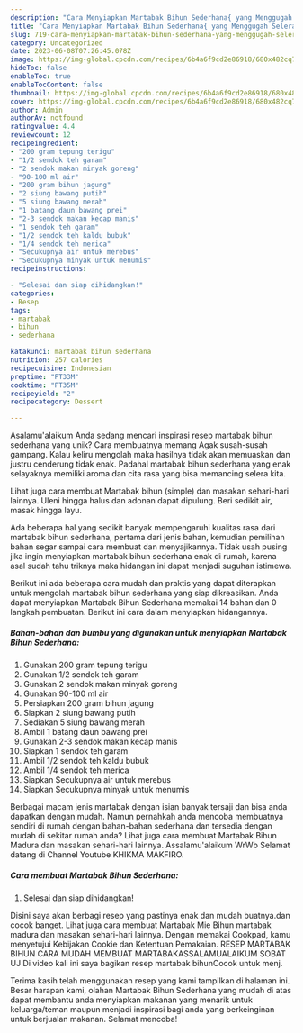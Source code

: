 ```yaml
---
description: "Cara Menyiapkan Martabak Bihun Sederhana{ yang Menggugah Selera"
title: "Cara Menyiapkan Martabak Bihun Sederhana{ yang Menggugah Selera"
slug: 719-cara-menyiapkan-martabak-bihun-sederhana-yang-menggugah-selera
category: Uncategorized
date: 2023-06-08T07:26:45.078Z
image: https://img-global.cpcdn.com/recipes/6b4a6f9cd2e86918/680x482cq70/martabak-bihun-sederhana-foto-resep-utama.jpg
hideToc: false
enableToc: true
enableTocContent: false
thumbnail: https://img-global.cpcdn.com/recipes/6b4a6f9cd2e86918/680x482cq70/martabak-bihun-sederhana-foto-resep-utama.jpg
cover: https://img-global.cpcdn.com/recipes/6b4a6f9cd2e86918/680x482cq70/martabak-bihun-sederhana-foto-resep-utama.jpg
author: Admin
authorAv: notfound
ratingvalue: 4.4
reviewcount: 12
recipeingredient:
- "200 gram tepung terigu"
- "1/2 sendok teh garam"
- "2 sendok makan minyak goreng"
- "90-100 ml air"
- "200 gram bihun jagung"
- "2 siung bawang putih"
- "5 siung bawang merah"
- "1 batang daun bawang prei"
- "2-3 sendok makan kecap manis"
- "1 sendok teh garam"
- "1/2 sendok teh kaldu bubuk"
- "1/4 sendok teh merica"
- "Secukupnya air untuk merebus"
- "Secukupnya minyak untuk menumis"
recipeinstructions:

- "Selesai dan siap dihidangkan!"
categories:
- Resep
tags:
- martabak
- bihun
- sederhana

katakunci: martabak bihun sederhana 
nutrition: 257 calories
recipecuisine: Indonesian
preptime: "PT33M"
cooktime: "PT35M"
recipeyield: "2"
recipecategory: Dessert

---
```



Asalamu'alaikum Anda sedang mencari inspirasi resep martabak bihun sederhana yang unik? Cara membuatnya memang Agak susah-susah gampang. Kalau keliru mengolah maka hasilnya tidak akan memuaskan dan justru cenderung tidak enak. Padahal martabak bihun sederhana yang enak selayaknya memiliki aroma dan cita rasa yang bisa memancing selera kita.


Lihat juga cara membuat Martabak bihun (simple) dan masakan sehari-hari lainnya. Uleni hingga halus dan adonan dapat dipulung. Beri sedikit air, masak hingga layu.

Ada beberapa hal yang sedikit banyak mempengaruhi kualitas rasa dari martabak bihun sederhana, pertama dari jenis bahan, kemudian pemilihan bahan segar sampai cara membuat dan menyajikannya. Tidak usah pusing jika ingin menyiapkan martabak bihun sederhana enak di rumah, karena asal sudah tahu triknya maka hidangan ini dapat menjadi suguhan istimewa.


Berikut ini ada beberapa cara mudah dan praktis yang dapat diterapkan untuk mengolah martabak bihun sederhana yang siap dikreasikan. Anda dapat menyiapkan Martabak Bihun Sederhana memakai 14 bahan dan 0 langkah pembuatan. Berikut ini cara dalam menyiapkan hidangannya.

<!--inarticleads1-->

##### Bahan-bahan dan bumbu yang digunakan untuk menyiapkan Martabak Bihun Sederhana:

1. Gunakan 200 gram tepung terigu
1. Gunakan 1/2 sendok teh garam
1. Gunakan 2 sendok makan minyak goreng
1. Gunakan 90-100 ml air
1. Persiapkan 200 gram bihun jagung
1. Siapkan 2 siung bawang putih
1. Sediakan 5 siung bawang merah
1. Ambil 1 batang daun bawang prei
1. Gunakan 2-3 sendok makan kecap manis
1. Siapkan 1 sendok teh garam
1. Ambil 1/2 sendok teh kaldu bubuk
1. Ambil 1/4 sendok teh merica
1. Siapkan Secukupnya air untuk merebus
1. Siapkan Secukupnya minyak untuk menumis


Berbagai macam jenis martabak dengan isian banyak tersaji dan bisa anda dapatkan dengan mudah. Namun pernahkah anda mencoba membuatnya sendiri di rumah dengan bahan-bahan sederhana dan tersedia dengan mudah di sekitar rumah anda? Lihat juga cara membuat Martabak Bihun Madura dan masakan sehari-hari lainnya. Assalamu&#39;alaikum WrWb Selamat datang di Channel Youtube KHIKMA MAKFIRO. 

<!--inarticleads2-->

##### Cara membuat Martabak Bihun Sederhana:


1. Selesai dan siap dihidangkan!

Disini saya akan berbagi resep yang pastinya enak dan mudah buatnya.dan cocok banget. Lihat juga cara membuat Martabak Mie Bihun martabak madura dan masakan sehari-hari lainnya. Dengan memakai Cookpad, kamu menyetujui Kebijakan Cookie dan Ketentuan Pemakaian. RESEP MARTABAK BIHUN CARA MUDAH MEMBUAT MARTABAKASSALAMUALAIKUM SOBAT UJ Di video kali ini saya bagikan resep martabak bihunCocok untuk menj. 

Terima kasih telah menggunakan resep yang kami tampilkan di halaman ini. Besar harapan kami, olahan Martabak Bihun Sederhana yang mudah di atas dapat membantu anda menyiapkan makanan yang menarik untuk keluarga/teman maupun menjadi inspirasi bagi anda yang berkeinginan untuk berjualan makanan. Selamat mencoba!
